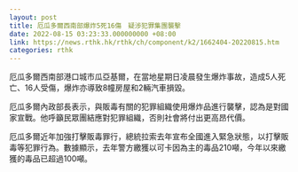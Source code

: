 ```yaml
---
layout: post
title: 厄瓜多爾西南部爆炸5死16傷　疑涉犯罪集團襲擊
date: 2022-08-15 03:23:33.000000000 +08:00
link: https://news.rthk.hk/rthk/ch/component/k2/1662404-20220815.htm
categories: rthk
---
```


厄瓜多爾西南部港口城市瓜亞基爾，在當地星期日凌晨發生爆炸事故，造成5人死亡、16人受傷，爆炸亦導致8幢房屋和2輛汽車損毀。

厄瓜多爾內政部長表示，與販毒有關的犯罪組織使用爆炸品進行襲擊，認為是對國家宣戰。他呼籲民眾團結應對犯罪組織，否則社會將付出更高昂代價。

厄瓜多爾近年加強打擊販毒罪行，總統拉索去年宣布全國進入緊急狀態，以打擊販毒等犯罪行為。數據顯示，去年警方繳獲以可卡因為主的毒品210噸，今年以來繳獲的毒品已超過100噸。
